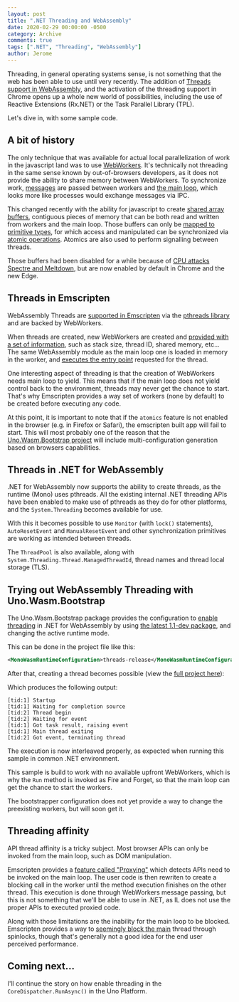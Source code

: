 ```yaml
---
layout: post
title: ".NET Threading and WebAssembly"
date: 2020-02-29 00:00:00 -0500
category: Archive
comments: true
tags: [".NET", "Threading", "WebAssembly"]
author: Jerome
---
```


Threading, in general operating systems sense, is not something that the web has been able to use until very recently. The addition of [Threads support in WebAssembly](https://github.com/WebAssembly/threads), and the activation of the threading support in Chrome opens up a whole new world of possibilities, including the use of Reactive Extensions (Rx.NET) or the Task Parallel Library (TPL).

Let's dive in, with some sample code.

<!-- more -->

## A bit of history

The only technique that was available for actual local parallelization of work in the javascript land was to use [WebWorkers](https://developer.mozilla.org/en-US/docs/Web/API/Web_Workers_API/Using_web_workers). It's technically not threading in the same sense known by out-of-browsers developers, as it does not provide the ability to share memory between WebWorkers. To synchronize work, [messages](https://developer.mozilla.org/en-US/docs/Web/API/Worker/postMessage) are passed between workers and [the main loop](https://developer.mozilla.org/en-US/docs/Web/API/Worker/onmessage), which looks more like processes would exchange messages via IPC.

This changed recently with the ability for javascript to create [shared array buffers](https://developer.mozilla.org/en-US/docs/Web/JavaScript/Reference/Global_Objects/SharedArrayBuffer), contiguous pieces of memory that can be both read and written from workers and the main loop. Those buffers can only be [mapped to primitive types](https://developer.mozilla.org/en-US/docs/Web/JavaScript/Reference/Global_Objects#Indexed_collections), for which access and manipulated can be synchronized via [atomic operations](https://developer.mozilla.org/en-US/docs/Web/JavaScript/Reference/Global_Objects/Atomics). Atomics are also used to perform signalling between threads.

Those buffers had been disabled for a while because of [CPU attacks Spectre and Meltdown](https://meltdownattack.com/), but are now enabled by default in Chrome and the new Edge.

## Threads in Emscripten

WebAssembly Threads are [supported in Emscripten](https://emscripten.org/docs/porting/pthreads.html) via the [pthreads library](https://en.wikipedia.org/wiki/POSIX_Threads) and are backed by WebWorkers. 

When threads are created, new WebWorkers are created and [provided with a set of information](https://github.com/emscripten-core/emscripten/blob/4bd0bc3817d06dc5c6cd0178d7b2754248f556e9/src/worker.js#L192-L219), such as stack size, thread ID, shared memory, etc... The same WebAssembly module as the main loop one is loaded in memory in the worker, and [executes the entry point](https://github.com/emscripten-core/emscripten/blob/4bd0bc3817d06dc5c6cd0178d7b2754248f556e9/src/worker.js#L235) requested for the thread.

One interesting aspect of threading is that the creation of WebWorkers needs main loop to yield. This means that if the main loop does not yield control back to the environment, threads may never get the chance to start. That's why Emscripten provides a way set of workers (none by default) to be created before executing any code.

At this point, it is important to note that if the `atomics` feature is not enabled in the browser (e.g. in Firefox or Safari), the emscripten built app will fail to start. This will most probably one of the reason that the [Uno.Wasm.Bootstrap project](https://github.com/unoplatform/Uno.Wasm.Bootstrap) will include multi-configuration generation based on browsers capabilities.

## Threads in .NET for WebAssembly

.NET for WebAssembly now supports the ability to create threads, as the runtime (Mono) uses pthreads. All the existing internal .NET threading APIs have been enabled to make use of pthreads as they do for other platforms, and the `System.Threading` becomes available for use.

With this it becomes possible to use `Monitor` (with `lock()` statements), `AutoResetEvent` and `ManualResetEvent` and other synchronization primitives are working as intended between threads.

The `ThreadPool` is also available, along with `System.Threading.Thread.ManagedThreadId`, thread names and thread local storage (TLS).

## Trying out WebAssembly Threading with Uno.Wasm.Bootstrap

The Uno.Wasm.Bootstrap package provides the configuration to [enable threading](https://github.com/unoplatform/Uno.Wasm.Bootstrap#threads-support) in .NET for WebAssembly by using [the latest 1.1-dev package](https://www.nuget.org/packages/Uno.Wasm.Bootstrap), and changing the active runtime mode.

This can be done in the project file like this:

```xml
<MonoWasmRuntimeConfiguration>threads-release</MonoWasmRuntimeConfiguration>
```

After that, creating a thread becomes possible (view the [full project here](https://github.com/jeromelaban/Wasm.Samples/tree/master/Threading/WasmThreading)):

<script src="https://gist.github.com/jeromelaban/f4b511c85631e3a8b390409db29159a2.js"></script>

Which produces the following output:

```
[tid:1] Startup
[tid:1] Waiting for completion source
[tid:2] Thread begin
[tid:2] Waiting for event
[tid:1] Got task result, raising event
[tid:1] Main thread exiting
[tid:2] Got event, terminating thread
```

The execution is now interleaved properly, as expected when running this sample in common .NET environment.

This sample is build to work with no available upfront WebWorkers, which is why the `Run` method is invoked as Fire and Forget, so that the main loop can get the chance to start the workers.

The bootstrapper configuration does not yet provide a way to change the preexisting workers, but will soon get it.

## Threading affinity

API thread affinity is a tricky subject. Most browser APIs can only be invoked from the main loop, such as DOM manipulation.

Emscripten provides a [feature called "Proxying"](https://emscripten.org/docs/porting/pthreads.html#proxying) which detects APIs need to be invoked on the main loop. The user code is then rewriten to create a blocking call in the worker until the method execution finishes on the other thread. This execution is done through WebWorkers message passing, but this is not something that we'll be able to use in .NET, as IL does not use the proper APIs to executed proxied code.

Along with those limitations are the inability for the main loop to be blocked. Emscripten provides a way to [seemingly block the main](https://emscripten.org/docs/porting/pthreads.html#blocking-on-the-main-browser-thread) thread through spinlocks, though that's generally not a good idea for the end user perceived performance.

## Coming next...

I'll continue the story on how enable threading in the `CoreDispatcher.RunAsync()` in the Uno Platform.